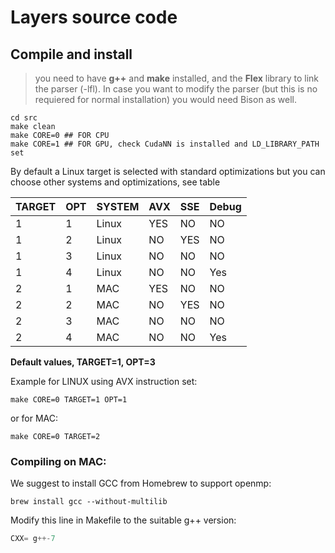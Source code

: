 # Layers source code

## Compile and install

> 
> you need to have **g++** and **make** installed, and the **Flex** library to link the parser (-lfl). In case you want to modify the parser (but this is no requiered for normal installation) you would need Bison  as well.
>


~~~shell
cd src
make clean
make CORE=0 ## FOR CPU
make CORE=1 ## FOR GPU, check CudaNN is installed and LD_LIBRARY_PATH set
~~~

By default a Linux target is selected with standard optimizations but you can choose other systems and optimizations, see table

| TARGET | OPT  | SYSTEM  | AVX  | SSE  | Debug  |
|---|---|---|---|---|---|
| 1  | 1  | Linux  | YES  | NO  | NO |
| 1  | 2  | Linux  | NO |  YES | NO  |
| 1  | 3  | Linux  | NO  | NO  | NO  |
| 1  | 4  | Linux  | NO  | NO  | Yes |
| 2  | 1  | MAC  | YES  | NO  | NO |
| 2  | 2  | MAC  | NO |  YES | NO  |
| 2  | 3  | MAC  | NO  | NO  | NO  |
| 2  | 4  | MAC  | NO  | NO  | Yes |

__Default values, TARGET=1, OPT=3__


Example for LINUX using AVX instruction set:

~~~shell
make CORE=0 TARGET=1 OPT=1
~~~

or for MAC:

~~~shell
make CORE=0 TARGET=2 
~~~



### Compiling on MAC:

We suggest to install GCC from Homebrew to support openmp:

~~~shell
brew install gcc --without-multilib
~~~

Modify this line in Makefile to the suitable g++ version:

~~~c
CXX= g++-7
~~~





